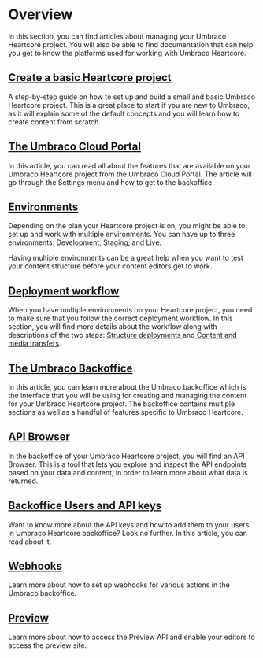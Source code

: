 # Overview

In this section, you can find articles about managing your Umbraco Heartcore project. You will also be able to find documentation that can help you get to know the platforms used for working with Umbraco Heartcore.

## [Create a basic Heartcore project](creating-a-heartcore-project.md)

A step-by-step guide on how to set up and build a small and basic Umbraco Heartcore project. This is a great place to start if you are new to Umbraco, as it will explain some of the default concepts and you will learn how to create content from scratch.

## [The Umbraco Cloud Portal](the-cloud-portal.md)

In this article, you can read all about the features that are available on your Umbraco Heartcore project from the Umbraco Cloud Portal. The article will go through the Settings menu and how to get to the backoffice.

## [Environments](environments.md)

Depending on the plan your Heartcore project is on, you might be able to set up and work with multiple environments. You can have up to three environments: Development, Staging, and Live.

Having multiple environments can be a great help when you want to test your content structure before your content editors get to work.

## [Deployment workflow](deployment-workflow/)

When you have multiple environments on your Heartcore project, you need to make sure that you follow the correct deployment workflow. In this section, you will find more details about the workflow along with descriptions of the two steps:[ Structure deployments ](deployment-workflow/structure-deployment.md)and[ Content and media transfers](deployment-workflow/content-transfer.md).

## [The Umbraco Backoffice](the-umbraco-backoffice.md)

In this article, you can learn more about the Umbraco backoffice which is the interface that you will be using for creating and managing the content for your Umbraco Heartcore project. The backoffice contains multiple sections as well as a handful of features specific to Umbraco Heartcore.

## [API Browser](api-browser.md)

In the backoffice of your Umbraco Heartcore project, you will find an API Browser. This is a tool that lets you explore and inspect the API endpoints based on your data and content, in order to learn more about what data is returned.

## [Backoffice Users and API keys](backoffice-users-and-api-keys.md)

Want to know more about the API keys and how to add them to your users in Umbraco Heartcore backoffice? Look no further. In this article, you can read about it.

## [Webhooks](webhooks.md)

Learn more about how to set up webhooks for various actions in the Umbraco backoffice.

## [Preview](preview.md)

Learn more about how to access the Preview API and enable your editors to access the preview site.
